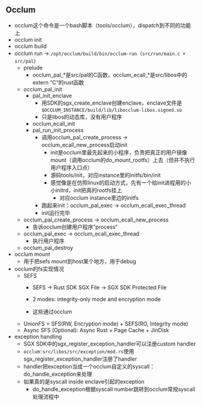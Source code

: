 ## Occlum

- occlum这个命令是一个bash脚本（tools/occlum），dispatch到不同的功能上
- occlum init
- occlum build
- occlum run -> `/opt/occlum/build/bin/occlum-run`（`src/run/main.c + src/pal`）
  - prelude
    - occlum_pal\_\*是src/pal的C函数，occlum_ecall\_\*是src/libos中的extern “C“的rust函数
  - occlum_pal_init
    - pal_init_enclave
      - 用SDK的sgx_create_enclave创建enclave，enclave文件是`$OCCLUM_INSTANCE/build/lib/libocclum-libos.signed.so`
      - 只是libos的动态库，没有用户程序
    - occlum_ecall_init
    - pal_run_init_process
      - 调用occlum_pal_create_process -> occlum_ecall_new_process启动init
        - init是occlum里最先起来的小程序，负责把真正的用户镜像mount（调用occlum的do_mount_rootfs）上去（但并不执行用户程序入口点）
        - 源码tools/init，对应instance里的initfs/bin/init
        - 感觉像是在仿照linux的启动方式，先有一个给init进程用的小小initrd，init把真的rootfs挂上
          - 对应occlum instance里边的initfs
      - 跑起来init：occlum_pal_exec -> occlum_ecall_exec_thread
      - init运行完毕
  - occlum_pal_create_process -> occlum_ecall_new_process
    - 告诉occlum创建用户程序”process“
  - occlum_pal_exec -> occlum_ecall_exec_thread
    - 执行用户程序
  - occlum_pal_destroy
- occlum mount
  - 用于把sefs mount到host某个地方，用于debug
- occlum的fs实现情况
  - SEFS
    - SEFS -> Rust SDK SGX File -> SGX SDK Protected File

    - 2 modes: integrity-only mode and encryption mode

    - 这些通过occlum
  - UnionFS = SFS(RW, Encryption mode) + SEFS(RO, Integrity mode)
  - Async SFS (Optional): Async Rust + Page Cache + JinDisk
- exception handling
  - SGX SDK中的sgx_register_exception_handler可以注册custom handler
  - `occlum:src/libos/src/exception/mod.rs`使用sgx_register_exception_handler注册了handler
  - handler把exception当成一个occlum自定义的syscall：do_handle_exception来处理
  - 如果真的是syscall inside enclave引起的exception
    - do_handle_exception根据syscall number跳转到occlum常规syscall处理流程中